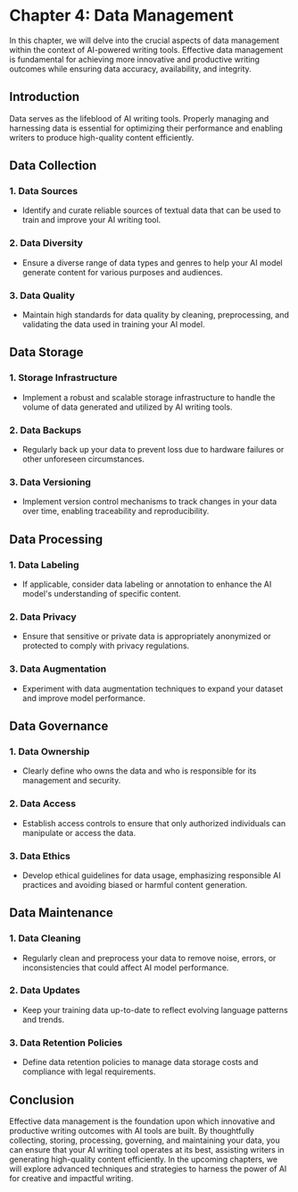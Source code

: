 Chapter 4: Data Management
==========================

In this chapter, we will delve into the crucial aspects of data management within the context of AI-powered writing tools. Effective data management is fundamental for achieving more innovative and productive writing outcomes while ensuring data accuracy, availability, and integrity.

Introduction
------------

Data serves as the lifeblood of AI writing tools. Properly managing and harnessing data is essential for optimizing their performance and enabling writers to produce high-quality content efficiently.

Data Collection
---------------

### 1. **Data Sources**

* Identify and curate reliable sources of textual data that can be used to train and improve your AI writing tool.

### 2. **Data Diversity**

* Ensure a diverse range of data types and genres to help your AI model generate content for various purposes and audiences.

### 3. **Data Quality**

* Maintain high standards for data quality by cleaning, preprocessing, and validating the data used in training your AI model.

Data Storage
------------

### 1. **Storage Infrastructure**

* Implement a robust and scalable storage infrastructure to handle the volume of data generated and utilized by AI writing tools.

### 2. **Data Backups**

* Regularly back up your data to prevent loss due to hardware failures or other unforeseen circumstances.

### 3. **Data Versioning**

* Implement version control mechanisms to track changes in your data over time, enabling traceability and reproducibility.

Data Processing
---------------

### 1. **Data Labeling**

* If applicable, consider data labeling or annotation to enhance the AI model's understanding of specific content.

### 2. **Data Privacy**

* Ensure that sensitive or private data is appropriately anonymized or protected to comply with privacy regulations.

### 3. **Data Augmentation**

* Experiment with data augmentation techniques to expand your dataset and improve model performance.

Data Governance
---------------

### 1. **Data Ownership**

* Clearly define who owns the data and who is responsible for its management and security.

### 2. **Data Access**

* Establish access controls to ensure that only authorized individuals can manipulate or access the data.

### 3. **Data Ethics**

* Develop ethical guidelines for data usage, emphasizing responsible AI practices and avoiding biased or harmful content generation.

Data Maintenance
----------------

### 1. **Data Cleaning**

* Regularly clean and preprocess your data to remove noise, errors, or inconsistencies that could affect AI model performance.

### 2. **Data Updates**

* Keep your training data up-to-date to reflect evolving language patterns and trends.

### 3. **Data Retention Policies**

* Define data retention policies to manage data storage costs and compliance with legal requirements.

Conclusion
----------

Effective data management is the foundation upon which innovative and productive writing outcomes with AI tools are built. By thoughtfully collecting, storing, processing, governing, and maintaining your data, you can ensure that your AI writing tool operates at its best, assisting writers in generating high-quality content efficiently. In the upcoming chapters, we will explore advanced techniques and strategies to harness the power of AI for creative and impactful writing.
